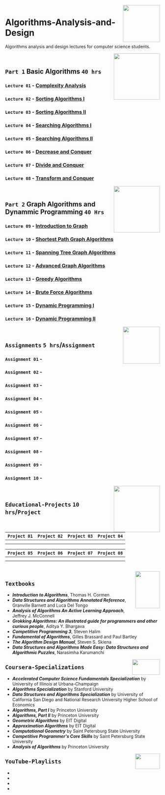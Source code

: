 <img align="right" width="120" height="120" src="https://github.com/cs-MohamedAyman/Computer-Science-Textbooks/blob/master/logos/algorithms.jpg">

# Algorithms-Analysis-and-Design
Algorithms analysis and design lectures for computer science students.

<img align="right" width="150" height="150" src="https://github.com/cs-MohamedAyman/Computer-Science-Textbooks/blob/master/logos/practice1.jpg">
<br>

## `Part 1` Basic Algorithms `40 hrs`

### `Lecture 01` - [Complexity Analysis](https://github.com/cs-MohamedAyman/Algorithms-Analysis-and-Design/tree/master/Lectures/README.md)
### `Lecture 02` - [Sorting Algorithms I](https://github.com/cs-MohamedAyman/Algorithms-Analysis-and-Design/tree/master/Lectures/README.md)
### `Lecture 03` - [Sorting Algorithms II](https://github.com/cs-MohamedAyman/Algorithms-Analysis-and-Design/tree/master/Lectures/README.md)
### `Lecture 04` - [Searching Algorithms I](https://github.com/cs-MohamedAyman/Algorithms-Analysis-and-Design/tree/master/Lectures/README.md)
### `Lecture 05` - [Searching Algorithms II](https://github.com/cs-MohamedAyman/Algorithms-Analysis-and-Design/tree/master/Lectures/README.md)
### `Lecture 06` - [Decrease and Conquer](https://github.com/cs-MohamedAyman/Algorithms-Analysis-and-Design/tree/master/Lectures/README.md)
### `Lecture 07` - [Divide and Conquer](https://github.com/cs-MohamedAyman/Algorithms-Analysis-and-Design/tree/master/Lectures/README.md)
### `Lecture 08` - [Transform and Conquer](https://github.com/cs-MohamedAyman/Algorithms-Analysis-and-Design/tree/master/Lectures/README.md)

<img align="right" width="150" height="150" src="https://github.com/cs-MohamedAyman/Computer-Science-Textbooks/blob/master/logos/practice1.jpg">
<br>

## `Part 2` Graph Algorithms and Dynammic Programming `40 Hrs`

### `Lecture 09` - [Introduction to Graph](https://github.com/cs-MohamedAyman/Algorithms-Analysis-and-Design/tree/master/Lectures/README.md)
### `Lecture 10` - [Shortest Path Graph Algorithms](https://github.com/cs-MohamedAyman/Algorithms-Analysis-and-Design/tree/master/Lectures/README.md)
### `Lecture 11` - [Spanning Tree Graph Algorithms](https://github.com/cs-MohamedAyman/Algorithms-Analysis-and-Design/tree/master/Lectures/README.md)
### `Lecture 12` - [Advanced Graph Algorithms](https://github.com/cs-MohamedAyman/Algorithms-Analysis-and-Design/tree/master/Lectures/README.md)
### `Lecture 13` - [Greedy Algorithms](https://github.com/cs-MohamedAyman/Algorithms-Analysis-and-Design/tree/master/Lectures/README.md)
### `Lecture 14` - [Brute Force Algorithms](https://github.com/cs-MohamedAyman/Algorithms-Analysis-and-Design/tree/master/Lectures/README.md)
### `Lecture 15` - [Dynamic Programming I](https://github.com/cs-MohamedAyman/Algorithms-Analysis-and-Design/tree/master/Lectures/README.md)
### `Lecture 16` - [Dynamic Programming II](https://github.com/cs-MohamedAyman/Algorithms-Analysis-and-Design/tree/master/Lectures/README.md)

<img align="right" width="120" height="120" src="https://github.com/cs-MohamedAyman/Computer-Science-Textbooks/blob/master/logos/practice2.jpg">
<br>

## `Assignments` `5 hrs`/`Assignment`

### `Assignment 01` - 
### `Assignment 02` - 
### `Assignment 03` - 
### `Assignment 04` - 
### `Assignment 05` - 
### `Assignment 06` - 
### `Assignment 07` - 
### `Assignment 08` - 
### `Assignment 09` - 
### `Assignment 10` - 

<img align="right" width="150" height="150" src="https://github.com/cs-MohamedAyman/Computer-Science-Textbooks/blob/master/logos/educational-projects.jpg">
<br>

## `Educational-Projects` `10 hrs`/`Project`

|`Project 01` | `Project 02` | `Project 03` | `Project 04` |
|:----:|:----:|:----:|:----:|
| | | | |
| | | | |

|`Project 05` | `Project 06` | `Project 07` | `Project 08` |
|:----:|:----:|:----:|:----:|
| | | | |
| | | | |

<br>
<img align="right" width="80" height="120" src="https://github.com/cs-MohamedAyman/Computer-Science-Textbooks/blob/master/logos/textbooks.jpg">

## `Textbooks`

* ***Introduction to Algorithms***, Thomas H. Cormen
* ***Data Structures and Algorithms Annotated Reference***, Granville Barnett and Luca Del Tongo
* ***Analysis of Algorithms An Active Learning Approach***, Jeffrey J. McConnell
* ***Grokking Algorithms: An illustrated guide for programmers and other curious people***, Aditya Y. Bhargava
* ***Competitive Programming 3***, Steven Halim
* ***Fundamental of Algorithms***, Gilles Brassard and Paul Bartley
* ***The Algorithm Design Manual***, Steven S. Skiena
* ***Data Structures and Algorithms Made Easy: Data Structures and Algorithmic Puzzles***, Narasimha Karumanchi

<img align="right" width="90" height="50" src="https://github.com/cs-MohamedAyman/Coursera-Specializations/blob/master/organizations-logos/coursera.jpg">

## `Coursera-Specializations`

* ***Accelerated Computer Science Fundamentals Specialization*** by University of Illinois at Urbana-Champaign
* ***Algorithms Specialization*** by Stanford University
* ***Data Structures and Algorithms Specialization*** by University of California San Diego and National Research University Higher School of Economics
* ***Algorithms, Part I*** by Princeton University
* ***Algorithms, Part II*** by Princeton University
* ***Geometric Algorithms*** by EIT Digital
* ***Approximation Algorithms*** by EIT Digital
* ***Computational Geometry*** by Saint Petersburg State University
* ***Competitive Programmer's Core Skills*** by Saint Petersburg State University
* ***Analysis of Algorithms*** by Princeton University

<img align="right" width="80" height="50" src="https://github.com/cs-MohamedAyman/YouTube-Playlists/blob/master/organizations-logos/youtube.jpg">

## `YouTube-Playlists`

*
*
*
*

